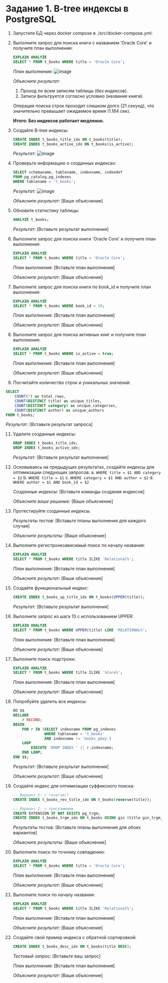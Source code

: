 # Задание 1. B-tree индексы в PostgreSQL

1. Запустите БД через docker compose в ./src/docker-compose.yml:

2. Выполните запрос для поиска книги с названием 'Oracle Core' и получите план выполнения:
   ```sql
   EXPLAIN ANALYZE
   SELECT * FROM t_books WHERE title = 'Oracle Core';
   ```
   
   *План выполнения:*
   ![image](https://github.com/user-attachments/assets/b660b5c3-2438-4dfc-8c18-5395f6ec9ee5)

   
   *Объясните результат:*
   1. Проход по всем записям таблицы (без индексов).
   2. Записи фильтруется согласно условию (название книги).

   Операция поиска строк проходит слишком долго ($21$ секунд), что значительно превышает ожидаемое время ($1.184$ сек).

   **Итого: Без индексов работает медленно.**

4. Создайте B-tree индексы:
   ```sql
   CREATE INDEX t_books_title_idx ON t_books(title);
   CREATE INDEX t_books_active_idx ON t_books(is_active);
   ```
   
   *Результат:*
   ![image](https://github.com/user-attachments/assets/4619457d-8e5a-4cb0-a1a6-45322e46667e)


5. Проверьте информацию о созданных индексах:
   ```sql
   SELECT schemaname, tablename, indexname, indexdef
   FROM pg_catalog.pg_indexes
   WHERE tablename = 't_books';
   ```
   
   *Результат:*
   ![image](https://github.com/user-attachments/assets/aa91c554-578f-47c2-8969-1c5cfb7d9762)
   
   *Объясните результат:*
   [Ваше объяснение]

6. Обновите статистику таблицы:
   ```sql
   ANALYZE t_books;
   ```
   
   *Результат:*
   [Вставьте результат выполнения]

7. Выполните запрос для поиска книги 'Oracle Core' и получите план выполнения:
   ```sql
   EXPLAIN ANALYZE
   SELECT * FROM t_books WHERE title = 'Oracle Core';
   ```
   
   *План выполнения:*
   [Вставьте план выполнения]
   
   *Объясните результат:*
   [Ваше объяснение]

8. Выполните запрос для поиска книги по book_id и получите план выполнения:
   ```sql
   EXPLAIN ANALYZE
   SELECT * FROM t_books WHERE book_id = 18;
   ```
   
   *План выполнения:*
   [Вставьте план выполнения]
   
   *Объясните результат:*
   [Ваше объяснение]

9. Выполните запрос для поиска активных книг и получите план выполнения:
   ```sql
   EXPLAIN ANALYZE
   SELECT * FROM t_books WHERE is_active = true;
   ```
   
   *План выполнения:*
   [Вставьте план выполнения]
   
   *Объясните результат:*
   [Ваше объяснение]

10. Посчитайте количество строк и уникальных значений:
   ```sql
   SELECT 
       COUNT(*) as total_rows,
       COUNT(DISTINCT title) as unique_titles,
       COUNT(DISTINCT category) as unique_categories,
       COUNT(DISTINCT author) as unique_authors
   FROM t_books;
   ```
   
   *Результат:*
   [Вставьте результат запроса]

11. Удалите созданные индексы:
    ```sql
    DROP INDEX t_books_title_idx;
    DROP INDEX t_books_active_idx;
    ```
    
    *Результат:*
    [Вставьте результат выполнения]

12. Основываясь на предыдущих результатах, создайте индексы для оптимизации следующих запросов:
    a. `WHERE title = $1 AND category = $2`
    b. `WHERE title = $1`
    c. `WHERE category = $1 AND author = $2`
    d. `WHERE author = $1 AND book_id = $2`
    
    *Созданные индексы:*
    [Вставьте команды создания индексов]
    
    *Объясните ваше решение:*
    [Ваше объяснение]

13. Протестируйте созданные индексы.
    
    *Результаты тестов:*
    [Вставьте планы выполнения для каждого случая]
    
    *Объясните результаты:*
    [Ваше объяснение]

14. Выполните регистронезависимый поиск по началу названия:
    ```sql
    EXPLAIN ANALYZE
    SELECT * FROM t_books WHERE title ILIKE 'Relational%';
    ```
    
    *План выполнения:*
    [Вставьте план выполнения]
    
    *Объясните результат:*
    [Ваше объяснение]

15. Создайте функциональный индекс:
    ```sql
    CREATE INDEX t_books_up_title_idx ON t_books(UPPER(title));
    ```
    
    *Результат:*
    [Вставьте результат выполнения]

16. Выполните запрос из шага 13 с использованием UPPER:
    ```sql
    EXPLAIN ANALYZE
    SELECT * FROM t_books WHERE UPPER(title) LIKE 'RELATIONAL%';
    ```
    
    *План выполнения:*
    [Вставьте план выполнения]
    
    *Объясните результат:*
    [Ваше объяснение]

17. Выполните поиск подстроки:
    ```sql
    EXPLAIN ANALYZE
    SELECT * FROM t_books WHERE title ILIKE '%Core%';
    ```
    
    *План выполнения:*
    [Вставьте план выполнения]
    
    *Объясните результат:*
    [Ваше объяснение]

18. Попробуйте удалить все индексы:
    ```sql
    DO $$ 
    DECLARE
        r RECORD;
    BEGIN
        FOR r IN (SELECT indexname FROM pg_indexes 
                  WHERE tablename = 't_books' 
                  AND indexname != 'books_pkey')
        LOOP
            EXECUTE 'DROP INDEX ' || r.indexname;
        END LOOP;
    END $$;
    ```
    
    *Результат:*
    [Вставьте результат выполнения]
    
    *Объясните результат:*
    [Ваше объяснение]

19. Создайте индекс для оптимизации суффиксного поиска:
    ```sql
    -- Вариант 1: с reverse()
    CREATE INDEX t_books_rev_title_idx ON t_books(reverse(title));
    
    -- Вариант 2: с триграммами
    CREATE EXTENSION IF NOT EXISTS pg_trgm;
    CREATE INDEX t_books_trgm_idx ON t_books USING gin (title gin_trgm_ops);
    ```
    
    *Результаты тестов:*
    [Вставьте планы выполнения для обоих вариантов]
    
    *Объясните результаты:*
    [Ваше объяснение]

20. Выполните поиск по точному совпадению:
    ```sql
    EXPLAIN ANALYZE
    SELECT * FROM t_books WHERE title = 'Oracle Core';
    ```
    
    *План выполнения:*
    [Вставьте план выполнения]
    
    *Объясните результат:*
    [Ваше объяснение]

21. Выполните поиск по началу названия:
    ```sql
    EXPLAIN ANALYZE
    SELECT * FROM t_books WHERE title ILIKE 'Relational%';
    ```
    
    *План выполнения:*
    [Вставьте план выполнения]
    
    *Объясните результат:*
    [Ваше объяснение]

22. Создайте свой пример индекса с обратной сортировкой:
    ```sql
    CREATE INDEX t_books_desc_idx ON t_books(title DESC);
    ```
    
    *Тестовый запрос:*
    [Вставьте ваш запрос]
    
    *План выполнения:*
    [Вставьте план выполнения]
    
    *Объясните результат:*
    [Ваше объяснение]
